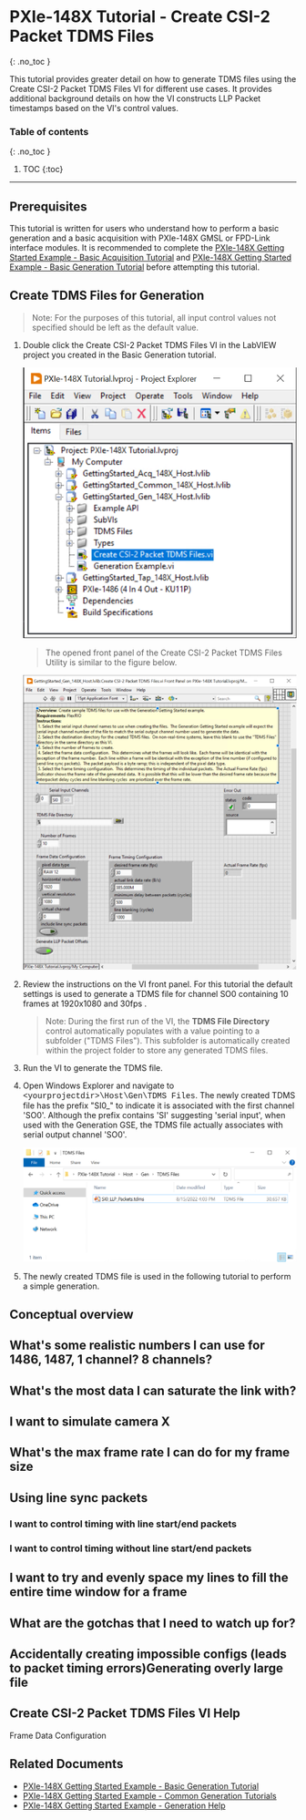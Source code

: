 # PXIe-148X Tutorial - Create CSI-2 Packet TDMS Files
{: .no_toc }

This tutorial provides greater detail on how to generate TDMS files using the Create CSI-2 Packet TDMS Files VI for different use cases. It provides additional background details on how the VI constructs LLP Packet timestamps based on the VI's control values. 

### Table of contents
{: .no_toc }

1. TOC
{:toc}

---

## Prerequisites 
This tutorial is written for users who understand how to perform a basic generation and a basic acquisition with PXIe-148X GMSL or FPD-Link interface modules. It is recommended to complete the [PXIe-148X Getting Started Example - Basic Acquisition Tutorial](gse-acq-basic.md) and [PXIe-148X Getting Started Example - Basic Generation Tutorial](gse-gen-basic.md) before attempting this tutorial.

## Create TDMS Files for Generation
> Note: For the purposes of this tutorial, all input control values not specified should be left as the default value.

1. Double click the Create CSI-2 Packet TDMS Files VI in the LabVIEW project you created in the Basic Generation tutorial.

    ![Open Create CSI-2 Packet TDMS Files VI](../../images/PXIe-148X-CreateTDMS-Project.png)

    > The opened front panel of the Create CSI-2 Packet TDMS Files Utility is similar to the figure below.

    ![Open Create CSI-2 Packet TDMS Files Front Panel](../../images/PXIe-148X-CreateTDMS-FrontPanel.png)

2.  Review the instructions on the VI front panel. For this tutorial the default settings is used to generate a TDMS file for channel SO0 containing 10 frames at 1920x1080 and 30fps .

    > Note: During the first run of the VI, the **TDMS File Directory** control automatically populates with a value pointing to a subfolder (\"TDMS Files\"). This subfolder is automatically created within the project folder to store any generated TDMS files.

3.  Run the VI to generate the TDMS file.

4.  Open Windows Explorer and navigate to <font face = "courier new">\<yourprojectdir\>\\Host\\Gen\\TDMS Files</font>. The newly created TDMS file has the prefix "SI0_" to indicate it is associated with the first channel 'SO0'. Although the prefix contains 'SI' suggesting 'serial input', when used with the Generation GSE, the TDMS file actually associates with serial output channel 'SO0'.

    ![Create CSI-2 Packet TDMS Files Explorer View](../../images/PXIe-148X-CreateTDMS-ExplorerView.png)

5. The newly created TDMS file is used in the following tutorial to perform a simple generation.
    

## Conceptual overview
    
    
## What's some realistic numbers I can use for 1486, 1487, 1 channel? 8 channels?
    
## What's the most data I can saturate the link with?


## I want to simulate camera X


## What's the max frame rate I can do for my frame size

## Using line sync packets
    
### I want to control timing with line start/end packets
    
### I want to control timing without line start/end packets

## I want to try and evenly space my lines to fill the entire time window for a frame


## What are the gotchas that I need to watch up for?


## Accidentally creating impossible configs (leads to packet timing errors)Generating overly large file
    

## Create CSI-2 Packet TDMS Files VI Help
Frame Data Configuration

## Related Documents
- [PXIe-148X Getting Started Example - Basic Generation Tutorial](./gse-gen-basic.md)
- [PXIe-148X Getting Started Example - Common Generation Tutorials](./gse-gen-common.md)
- [PXIe-148X Getting Started Example - Generation Help](../../reference/gettingstartedexample/gse-gen-help.md) 
  
